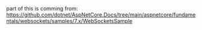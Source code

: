 part of this is comming from: https://github.com/dotnet/AspNetCore.Docs/tree/main/aspnetcore/fundamentals/websockets/samples/7.x/WebSocketsSample
